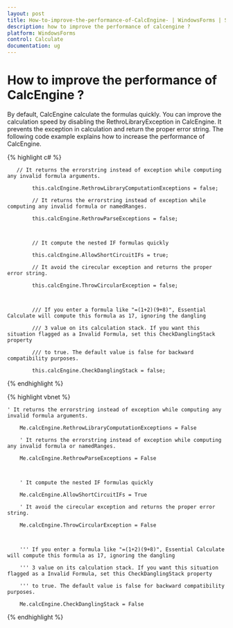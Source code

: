 ```yaml
---
layout: post
title: How-to-improve-the-performance-of-CalcEngine- | WindowsForms | Syncfusion
description: how to improve the performance of calcengine ?
platform: WindowsForms
control: Calculate
documentation: ug
---
```


# How to improve the performance of CalcEngine ?

By default, CalcEngine calculate the formulas quickly. You can improve the calculation speed by disabling the RethroLibraryException in CalcEngine. It prevents the exception in calculation and return the proper error string. The following code example explains how to increase the performance of CalcEngine. 



{% highlight c# %}



       // It returns the errorstring instead of exception while computing any invalid formula arguments.

            this.calcEngine.RethrowLibraryComputationExceptions = false;

            // It returns the errorstring instead of exception while computing any invalid formula or namedRanges.

            this.calcEngine.RethrowParseExceptions = false;



            // It compute the nested IF formulas quickly

            this.calcEngine.AllowShortCircuitIFs = true;

            // It avoid the cirecular exception and returns the proper error string.

            this.calcEngine.ThrowCircularException = false;



            /// If you enter a formula like "=(1+2)(9+8)", Essential Calculate will compute this formula as 17, ignoring the dangling

            /// 3 value on its calculation stack. If you want this situation flagged as a Invalid Formula, set this CheckDanglingStack property

            /// to true. The default value is false for backward compatibility purposes.

            this.calcEngine.CheckDanglingStack = false;





{% endhighlight %}





{% highlight vbnet %}






    ' It returns the errorstring instead of exception while computing any invalid formula arguments.

        Me.calcEngine.RethrowLibraryComputationExceptions = False

        ' It returns the errorstring instead of exception while computing any invalid formula or namedRanges.

        Me.calcEngine.RethrowParseExceptions = False



        ' It compute the nested IF formulas quickly

        Me.calcEngine.AllowShortCircuitIFs = True

        ' It avoid the cirecular exception and returns the proper error string.

        Me.calcEngine.ThrowCircularException = False



        ''' If you enter a formula like "=(1+2)(9+8)", Essential Calculate will compute this formula as 17, ignoring the dangling

        ''' 3 value on its calculation stack. If you want this situation flagged as a Invalid Formula, set this CheckDanglingStack property

        ''' to true. The default value is false for backward compatibility purposes.

        Me.calcEngine.CheckDanglingStack = False





{% endhighlight %}



